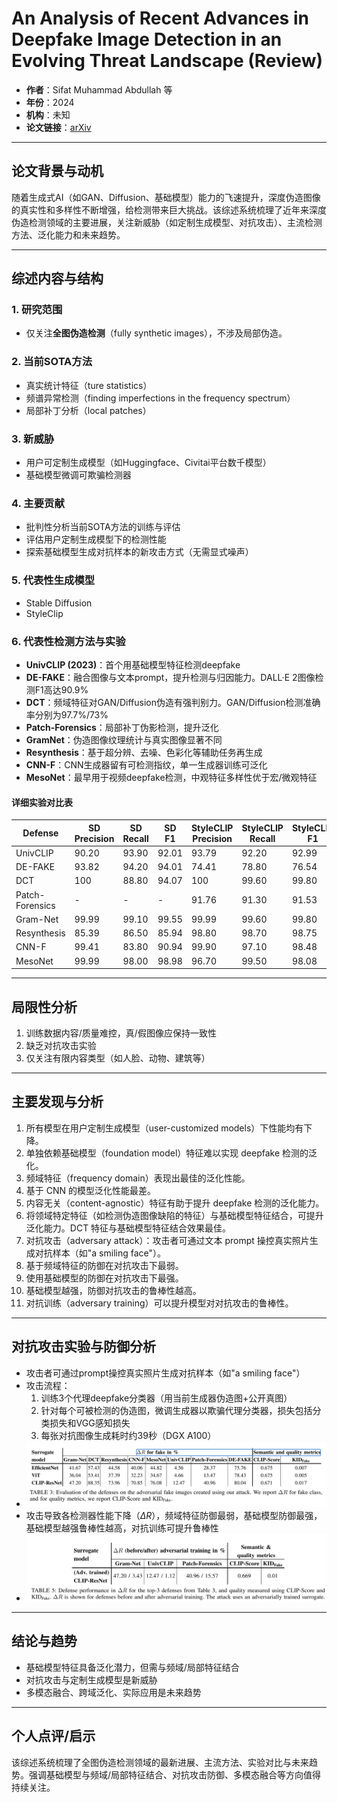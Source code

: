 # An Analysis of Recent Advances in Deepfake Image Detection in an Evolving Threat Landscape (Review)

- **作者**：Sifat Muhammad Abdullah 等
- **年份**：2024
- **机构**：未知
- **论文链接**：[arXiv](https://arxiv.org/pdf/2404.16212)

---

## 论文背景与动机

随着生成式AI（如GAN、Diffusion、基础模型）能力的飞速提升，深度伪造图像的真实性和多样性不断增强，给检测带来巨大挑战。该综述系统梳理了近年来深度伪造检测领域的主要进展，关注新威胁（如定制生成模型、对抗攻击）、主流检测方法、泛化能力和未来趋势。

---

## 综述内容与结构

### 1. 研究范围
- 仅关注**全图伪造检测**（fully synthetic images），不涉及局部伪造。

### 2. 当前SOTA方法
- 真实统计特征（ture statistics）
- 频谱异常检测（finding imperfections in the frequency spectrum）
- 局部补丁分析（local patches）

### 3. 新威胁
- 用户可定制生成模型（如Huggingface、Civitai平台数千模型）
- 基础模型微调可欺骗检测器

### 4. 主要贡献
- 批判性分析当前SOTA方法的训练与评估
- 评估用户定制生成模型下的检测性能
- 探索基础模型生成对抗样本的新攻击方式（无需显式噪声）

### 5. 代表性生成模型
- Stable Diffusion
- StyleClip

### 6. 代表性检测方法与实验

- **UnivCLIP (2023)**：首个用基础模型特征检测deepfake
- **DE-FAKE**：融合图像与文本prompt，提升检测与归因能力。DALL·E 2图像检测F1高达90.9%
- **DCT**：频域特征对GAN/Diffusion伪造有强判别力。GAN/Diffusion检测准确率分别为97.7%/73%
- **Patch-Forensics**：局部补丁伪影检测，提升泛化
- **GramNet**：伪造图像纹理统计与真实图像显著不同
- **Resynthesis**：基于超分辨、去噪、色彩化等辅助任务再生成
- **CNN-F**：CNN生成器留有可检测指纹，单一生成器训练可泛化
- **MesoNet**：最早用于视频deepfake检测，中观特征多样性优于宏/微观特征

#### 详细实验对比表
| Defense           | SD Precision | SD Recall | SD F1  | StyleCLIP Precision | StyleCLIP Recall | StyleCLIP F1 |
|------------------|--------------|-----------|--------|----------------------|------------------|--------------|
| UnivCLIP         | 90.20        | 93.90     | 92.01  | 93.79                | 92.20            | 92.99        |
| DE-FAKE          | 93.82        | 94.20     | 94.01  | 74.41                | 78.80            | 76.54        |
| DCT              | 100          | 88.80     | 94.07  | 100                  | 99.60            | 99.80        |
| Patch-Forensics  | -            | -         | -      | 91.76                | 91.30            | 91.53        |
| Gram-Net         | 99.99        | 99.10     | 99.55  | 99.99                | 99.60            | 99.80        |
| Resynthesis      | 85.39        | 86.50     | 85.94  | 98.80                | 98.70            | 98.75        |
| CNN-F            | 99.41        | 83.80     | 90.94  | 99.90                | 97.10            | 98.48        |
| MesoNet          | 99.99        | 98.00     | 98.98  | 96.70                | 99.50            | 98.08        |

---

## 局限性分析
1. 训练数据内容/质量难控，真/假图像应保持一致性
2. 缺乏对抗攻击实验
3. 仅关注有限内容类型（如人脸、动物、建筑等）

---

## 主要发现与分析

1. 所有模型在用户定制生成模型（user-customized models）下性能均有下降。
2. 单独依赖基础模型（foundation model）特征难以实现 deepfake 检测的泛化。
3. 频域特征（frequency domain）表现出最佳的泛化性能。
4. 基于 CNN 的模型泛化性能最差。
5. 内容无关（content-agnostic）特征有助于提升 deepfake 检测的泛化能力。
6. 将领域特定特征（如检测伪造图像缺陷的特征）与基础模型特征结合，可提升泛化能力。DCT 特征与基础模型特征结合效果最佳。
7. 对抗攻击（adversary attack）：攻击者可通过文本 prompt 操控真实照片生成对抗样本（如"a smiling face"）。
8. 基于频域特征的防御在对抗攻击下最弱。
9. 使用基础模型的防御在对抗攻击下最强。
10. 基础模型越强，防御对抗攻击的鲁棒性越高。
11. 对抗训练（adversary training）可以提升模型对对抗攻击的鲁棒性。

---

## 对抗攻击实验与防御分析
- 攻击者可通过prompt操控真实照片生成对抗样本（如"a smiling face"）
- 攻击流程：
  1. 训练3个代理deepfake分类器（用当前生成器伪造图+公开真图）
  2. 针对每个可被检测的伪造图，微调生成器以欺骗代理分类器，损失包括分类损失和VGG感知损失
  3. 每张对抗图像生成耗时约39秒（DGX A100）
- ![攻击流程与性能下降示意图](../../../images/image-151.png)
- 攻击导致各检测器性能下降（$\Delta R$），频域特征防御最弱，基础模型防御最强，基础模型越强鲁棒性越高，对抗训练可提升鲁棒性
- ![对抗攻击实验结果](../../../images/image-152.png)

---

## 结论与趋势
- 基础模型特征具备泛化潜力，但需与频域/局部特征结合
- 对抗攻击与定制生成模型是新威胁
- 多模态融合、跨域泛化、实际应用是未来趋势

---

## 个人点评/启示
该综述系统梳理了全图伪造检测领域的最新进展、主流方法、实验对比与未来趋势。强调基础模型与频域/局部特征结合、对抗攻击防御、多模态融合等方向值得持续关注。